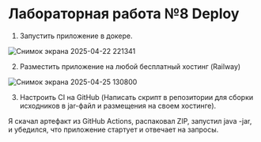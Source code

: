 ﻿# Лабораторная работа №8 Deploy


1. Запустить приложение в докере.

![Снимок экрана 2025-04-22 221341](https://github.com/user-attachments/assets/a42168b5-5831-46f9-aa6b-05e1d2c3ce6b)


2. Разместить приложение на любой бесплатный хостинг (Railway)

![Снимок экрана 2025-04-25 130800](https://github.com/user-attachments/assets/6c40983c-b8d5-4ecc-9676-8116e03db580)

   
3. Настроить CI на GitHub (Написать скрипт в репозитории для сборки исходников в jar-файл и размещения на своем хостинге).

Я скачал артефакт из GitHub Actions, распаковал ZIP, запустил java -jar, и убедился, что приложение стартует и отвечает на запросы.
